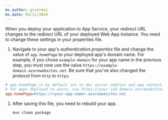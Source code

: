 ```yaml
---
ms.author: givermei
ms.date: 03/11/2024
---
```


When you deploy your application to App Service, your redirect URL changes to the redirect URL of your deployed Web App instance. You need to change these settings in your properties file.

1. Navigate to your app's *authentication.properties* file and change the value of `app.homePage` to your deployed app's domain name. For example, if you chose `example-domain` for your app name in the previous step, you must now use the value `https://example-domain.azurewebsites.net`. Be sure that you've also changed the protocol from `http` to `https`.

```ini
# app.homePage is by default set to dev server address and app context path on the server
# for apps deployed to azure, use https://your-sub-domain.azurewebsites.net
app.homePage=https://<your-app-name>.azurewebsites.net
```

1. After saving this file, you need to rebuild your app.

   ```bash
   mvn clean package
   ```
